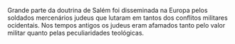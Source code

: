 ﻿Grande parte da doutrina de Salém foi disseminada na Europa pelos soldados mercenários judeus que lutaram em tantos dos conflitos militares ocidentais. Nos tempos antigos os judeus eram afamados tanto pelo valor militar quanto pelas peculiaridades teológicas.